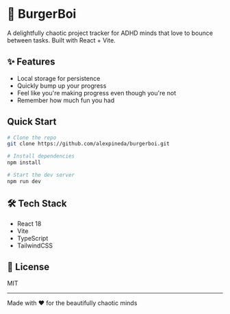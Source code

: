 # 🍔 BurgerBoi

A delightfully chaotic project tracker for ADHD minds that love to bounce between tasks. Built with React + Vite.

## ✨ Features

- Local storage for persistence
- Quickly bump up your progress
- Feel like you're making progress even though you're not
- Remember how much fun you had

## Quick Start

```bash
# Clone the repo
git clone https://github.com/alexpineda/burgerboi.git

# Install dependencies
npm install

# Start the dev server
npm run dev
```

## 🛠 Tech Stack

- React 18
- Vite
- TypeScript
- TailwindCSS

## 📝 License

MIT

---
Made with ♥️ for the beautifully chaotic minds

